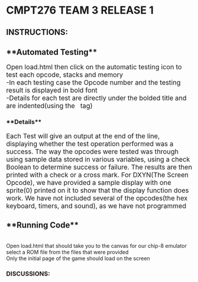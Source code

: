 # CMPT276 TEAM 3 RELEASE 1

## INSTRUCTIONS:

<h2> **Automated Testing**</h2>
<p style = "font-size : 17.5px;"> Open load.html then click on the automatic testing icon to test each opcode, stacks and memory
<br> -In each testing case the Opcode number and the testing result is displayed in bold font
<br> -Details for each test are directly under the bolded title and are indented(using the &nbsp tag) </p>

<h3> **Details**</h3>
<p style = "font-size : 17.5px;"> Each Test will give an output at the end of the line, displaying whether the test operation performed was a success. The way the opcodes were tested was through using sample data stored in various variables, using a check Boolean to determine success or failure. The results are then printed with a check or a cross mark. For DXYN(The Screen Opcode), we have provided a sample display with one sprite(0) printed on it to show that the display function does work. We have not included several of the opcodes(the hex keyboard, timers, and sound), as we have not programmed </p>

<h2> **Running Code** </h2>
<br> Open load.html that should take you to the canvas for our chip-8 emulator
<br> select a ROM file from the files that were provided
<br> Only the initial page of the game should load on the screen

### DISCUSSIONS:

<br>
